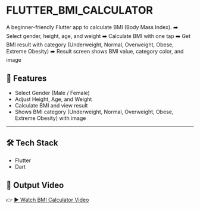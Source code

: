 # FLUTTER_BMI_CALCULATOR
A beginner-friendly Flutter app to calculate BMI (Body Mass Index). 
➡️ Select gender, height, age, and weight
➡️ Calculate BMI with one tap 
➡️ Get BMI result with category (Underweight, Normal, Overweight, Obese, Extreme Obesity) 
➡️ Result screen shows BMI value, category color, and image

## 🚀 Features
- Select Gender (Male / Female)
- Adjust Height, Age, and Weight
- Calculate BMI and view result
- Shows BMI category (Underweight, Normal, Overweight, Obese, Extreme Obesity) with image

---

## 🛠️ Tech Stack
- Flutter  
- Dart  

## 🎥 Output Video

👉 [▶️ Watch BMI Calculator Video](https://github.com/khushijain2707/FLUTTER_BMI_CALCULATOR/raw/main/assets/videos/BMI_Output_Video.mp4)

